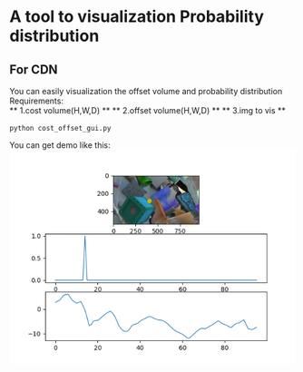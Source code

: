 # A tool to visualization Probability distribution
## For CDN
You can easily visualization the offset volume and probability distribution  
Requirements:  
** 1.cost volume(H,W,D) **
** 2.offset volume(H,W,D) **
** 3.img to vis **  

```
python cost_offset_gui.py
```

You can get demo like this:  
<img src="CDN_demo.png">